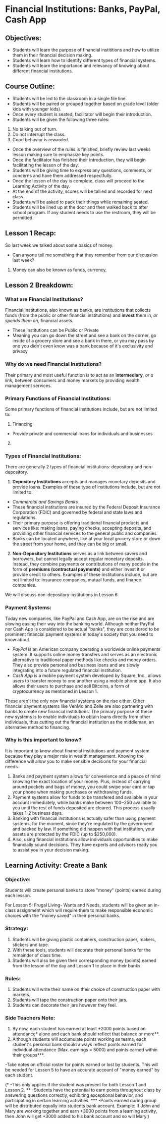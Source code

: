 # Financial Institutions: Banks, PayPal, Cash App
## Objectives:
- Students will learn the purpose of financial instititions and how to utilize them in their financial decision making.
- Students will learn how to identify different types of financial systems.
- Students will learn the importance and relevancy of knowing about different financial institutions.

## Course Outline:
- Students will be led to the classroom in a single file line.
- Students will be paired or grouped together based on grade level (older kids with younger kids).
- Once every student is seated, facilitator will begin their introduction.
- Students will be given the following three rules:
1. No talking out of turn.
2. Do not interrupt the class.
3. Good behavior is rewarded.
- Once the overview of the rules is finished, briefly review last weeks lesson making sure to emphasize key points.
- Once the facilitator has finished their introduction, they will begin facilitating the lesson of the day.
- Students will be giving time to express any questions, comments, or concerns and have them addressed respectfully.
- Once the lesson of the day is complete, class will proceed to the Learning Activity of the day.
- At the end of the activity, scores will be tallied and recorded for next class.
- Students will be asked to pack their things while remaining seated.
- Students will be lined up at the door and then walked back to after school program. If any student needs to use the restroom, they will be permitted.

## Lesson 1 Recap:
So last week we talked about some basics of money. 
- Can anyone tell me something that they remember from our discussion last week?
1. Money can also be known as funds, currency, 
## Lesson 2 Breakdown:
### What are Financial Institutions?
Financial institutions, also known as banks, are institutions that collects funds (from the public or other financial institutions) and **invest** them in, *or spends them on,* financial assets.
- These institutions can be Public or Private
- Meaning you can go down the street and see a bank on the corner, go inside of a grocery store and see a bank in there, or you may pass by one you didn't even know was a bank because of it's exclusivity and privacy

### Why do we need Financial Institutions?
Their primary and most useful function is to act as an **intermediary**, *or a link,* between consumers and money markets by providing wealth management services.

### Primary Functions of Financial Institutions:
Some primary functions of financial institutions include, but are not limited to:
1. Financing
- Provide private and commercial loans for individuals and businesses
2. 

### Types of Financial Institutions:
There are generally 2 types of financial institutions: depository and non-depository.
1. **Depository Institutions** accepts and manages monetary deposits and provide loans. Examples of these type of institutions include, but are not limited to:

- *Commercial and Savings Banks*
- These financial institutions are insured by the Federal Deposit Insurance Corporation (FDIC) and governed by federal and state laws and regulations.
- Their primary purpose is offering traditional financial products and services like: making loans, paying checks, accepting deposits, and providing other financial services to the general public and companies. 
- Banks can be located anywhere, like at your local grocery store or down the street from your home, and they can be big or small.

2. **Non-Depository Institutions** serves as a link between savers and borrowers, but cannot legally accept regular monetary deposits. Instead, they combine payments or contributions of many people in the form of **premiums (contractual payments)** and either invest it or provide credit to others. Examples of these institutions include, but are not limited to: insurance companies, mutual funds, and finance companies.

We will discuss non-depository institutions in Lesson 6. 

### Payment Systems:
Today new companies, like PayPal and Cash App, are on the rise and are slowing easing their way into the banking world.
Although neither PayPal nor Cash App is considered to be actual "banks", they are considered to be prominent financial payment systems in today's society that you need to know about.
- *PayPal* is an American company operating a worldwide online payments system. It supports online money transfers and serves as an electronic alternative to traditional paper methods like checks and money orders. They also provide personal and business loans and are slowly integrating into a future regulated financial institution.
- *Cash App* is a mobile payment system developed by Square, Inc., allows users to transfer money to one another using a mobile phone app. It also allows their users to purchase and sell Bitcoins, a form of cryptocurrency as mentioned in Lesson 1.

These aren't the only new financial systems on the rise either. Other financial payment systems like VenMo and Zelle are also partnering with banks to create new financial institutions.
The primary purpose of these new systems is to enable individuals to obtain loans directly from other individuals, thus cutting out the financial institution as the middleman; an alternative method to financing. 

### Why is this important to know?
It is important to know about financial institutions and payment system because they play a major role in wealth management. Knowing the difference will allow you to make sensible decisions for your financial needs.
1. Banks and payment system allows for convenience and a peace of mind knowing the exact location of your money. Plus, instead of carrying around pockets and bags of money, you could swipe your card or tap your phone when making purchases or withdrawing funds. 
2. Payment systems allow for funds to be transfered and available in your account immediately, while banks make between $100-$250 available to you until the rest of funds deposited are cleared. This process usually takes 1-2 business days.
2. Banking with financial institutions is actually safer than using payment systems, for the moment, since they're regulated by the government and backed by law. If something did happen with that institution, your assets are protected by the FDIC (up to $250,000). 
3. Also, using financial institutions allow individuals opportunities to make financially sound decisions. They have experts and advisors ready you to assist you in your decision making.

## Learning Activity: Create a Bank
### Objective: 
Students will create personal banks to store "money" (points) earned during each lesson. 

For Lesson 5: Frugal Living- Wants and Needs, students will be given an in-class assignment which will require them to make responsible economic choices with the "money saved" in their personal banks. 

### Strategy:
1. Students will be giving plastic containers, construction paper, makers, stickers and tape.
2. With these tools, students will decorate their personal banks for the remainder of class time. 
3. Students will also be given their corresponding money (points) earned from the lesson of the day and Lesson 1 to place in their banks.

### Rules:
1. Students will write their name on their choice of construction paper with markets.
2. Students will tape the construction paper onto their jars.
3. Students can decorate their jars however they feel.

### Side Teachers Note:
1. By now, each student has earned at least +2000 points based on attendance* alone and each bank should reflect that balance or more**.
2. Although students will accumulate points working as teams, each student's personal bank should always reflect points earned for individual attendance (Max. earnings = 5000) and points earned within their groups***.

-Take notes on official roster for points earned or lost by students. This will be needed for Lesson 5 to have an accurate account of "money earned" by each student.

(* -This only applies if the student was present for both Lesson 1 and Lesson 2.
** -Students have the potential to earn points throughout class by answering questions correctly, exhibiting exceptional behavior, and participating in certain learning activities.
*** -Points earned during group will be distributed equally into students bank account. Example: If John and Mary are working together and earn +3000 points from a learning activity, then John will get +3000 added to his bank account and so will Mary.)

